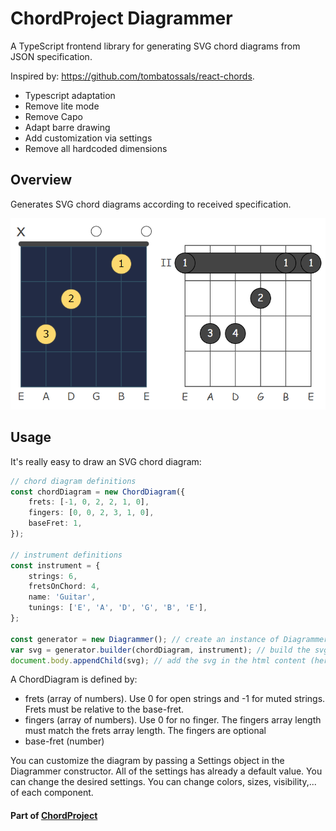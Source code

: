# ChordProject Diagrammer

A TypeScript frontend library for generating SVG chord diagrams from JSON specification.

Inspired by: https://github.com/tombatossals/react-chords.

- Typescript adaptation
- Remove lite mode
- Remove Capo
- Adapt barre drawing
- Add customization via settings
- Remove all hardcoded dimensions

## Overview

Generates SVG chord diagrams according to received specification.

![Diagrams](./diagrammer.png)

## Usage

It's really easy to draw an SVG chord diagram:

```ts
// chord diagram definitions
const chordDiagram = new ChordDiagram({
	frets: [-1, 0, 2, 2, 1, 0],
	fingers: [0, 0, 2, 3, 1, 0],
	baseFret: 1,
});

// instrument definitions
const instrument = {
	strings: 6,
	fretsOnChord: 4,
	name: 'Guitar',
	tunings: ['E', 'A', 'D', 'G', 'B', 'E'],
};

const generator = new Diagrammer(); // create an instance of Diagrammer
var svg = generator.builder(chordDiagram, instrument); // build the svg
document.body.appendChild(svg); // add the svg in the html content (here the body)
```

A ChordDiagram is defined by:

- frets (array of numbers). Use 0 for open strings and -1 for muted strings. Frets must be relative to the base-fret.
- fingers (array of numbers). Use 0 for no finger. The fingers array length must match the frets array length. The fingers are optional
- base-fret (number)

You can customize the diagram by passing a Settings object in the Diagrammer constructor.
All of the settings has already a default value. You can change the desired settings.
You can change colors, sizes, visibility,... of each component.

#### Part of [ChordProject](https://chordproject.com/)

